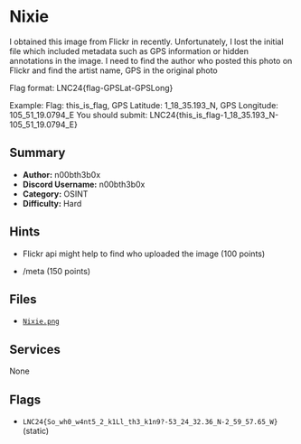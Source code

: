 # Nixie

I obtained this image from Flickr in recently. Unfortunately, I lost the initial file which included metadata such as GPS information or hidden annotations in the image. I need to find the author who posted this photo on Flickr and find the artist name, GPS in the original photo

Flag format: LNC24{flag-GPSLat-GPSLong}

Example: Flag: this_is_flag, GPS Latitude: 1_18_35.193_N, GPS Longitude: 105_51_19.0794_E
You should submit: LNC24{this_is_flag-1_18_35.193_N-105_51_19.0794_E}

## Summary
- **Author:** n00bth3b0x
- **Discord Username:** n00bth3b0x
- **Category:** OSINT
- **Difficulty:** Hard

## Hints

- Flickr api might help to find who uploaded the image (100 points)

- /meta (150 points)

## Files
- [`Nixie.png`](./dist/Nixie.png)


## Services
None
## Flags
- `LNC24{So_wh0_w4nt5_2_k1Ll_th3_k1n9?-53_24_32.36_N-2_59_57.65_W}` (static)